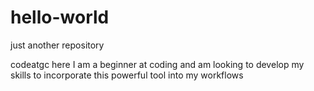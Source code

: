 # hello-world
just another repository

codeatgc here
I am a beginner at coding and am looking to develop my skills to incorporate this powerful tool into my workflows
